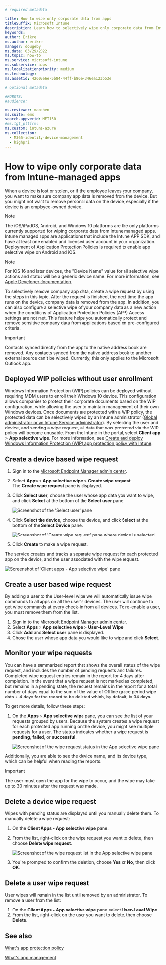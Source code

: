 ```yaml
---
# required metadata

title: How to wipe only corporate data from apps
titleSuffix: Microsoft Intune
description: Learn how to selectively wipe only corporate data from Intune-managed apps with Microsoft Intune.
keywords:
author: Erikre
ms.author: erikre
manager: dougeby
ms.date: 03/29/2022
ms.topic: how-to
ms.service: microsoft-intune
ms.subservice: apps
ms.localizationpriority: medium
ms.technology:
ms.assetid: 42605e6e-5b84-44ff-b86e-346ea123b53e

# optional metadata

#ROBOTS:
#audience:

ms.reviewer: manchen
ms.suite: ems
search.appverid: MET150
#ms.tgt_pltfrm:
ms.custom: intune-azure
ms.collection:
  - M365-identity-device-management
  - highpri
---
```


# How to wipe only corporate data from Intune-managed apps

When a device is lost or stolen, or if the employee leaves your company, you want to make sure company app data is removed from the device. But you might not want to remove personal data on the device, especially if the device is an employee-owned device.

>[!NOTE]
> The iOS/iPadOS, Android, and Windows 10 platforms are the only platforms currently supported for wiping corporate data from Intune managed apps. Intune managed apps are applications that include the Intune APP SDK, and have at least one enabled and licensed user account in your organization. Deployment of Application Protection Policies is required to enable app selective wipe on Android and iOS.

> [!NOTE]
> For iOS 16 and later devices, the "Device Name" value for all selective wipe actions and status will be a generic device name.  For more information, see [Apple Developer documentation](https://developer.apple.com/documentation/uikit/uidevice/1620015-name).

To selectively remove company app data, create a wipe request by using the steps in this topic. After the request is finished, the next time the app runs on the device, company data is removed from the app. In addition, you can also configure a selective wipe of your company data as a new action when the conditions of Application Protection Policies (APP) Access settings are not met. This feature helps you automatically protect and remove sensitive company data from applications based on pre-configured criteria.

>[!IMPORTANT]
> Contacts synced directly from the app to the native address book are removed. Any contacts synced from the native address book to another external source can't be wiped. Currently, this only applies to the Microsoft Outlook app.

## Deployed WIP policies without user enrollment

Windows Information Protection (WIP) policies can be deployed without requiring MDM users to enroll their Windows 10 device. This configuration allows companies to protect their corporate documents based on the WIP configuration, while allowing the user to maintain management of their own Windows devices. Once documents are protected with a WIP policy, the protected data can be selectively wiped by an Intune administrator ([Global administrator or an Intune Service administrator](../fundamentals/users-add.md#types-of-administrators)). By selecting the user and device, and sending a wipe request, all data that was protected via the WIP policy will become unusable. From the Intune in the portal, select **Client app** > **App selective wipe**. For more information, see [Create and deploy Windows Information Protection (WIP) app protection policy with Intune](windows-information-protection-policy-create.md).

## Create a device based wipe request

1. Sign in to the [Microsoft Endpoint Manager admin center](https://go.microsoft.com/fwlink/?linkid=2109431).
2. Select **Apps** > **App selective wipe** > **Create wipe request**.<br>
   The **Create wipe request** pane is displayed.
3. Click **Select user**, choose the user whose app data you want to wipe, and click **Select** at the bottom of the **Select user** pane.

    ![Screenshot of the 'Select user' pane](./media/apps-selective-wipe/apps-selective-wipe-01.png)

4. Click **Select the device**, choose the device, and click **Select** at the bottom of the **Select Device** pane.

    ![Screenshot of 'Create wipe request' pane where device is selected](./media/apps-selective-wipe/apps-selective-wipe-02.png)

5. Click **Create** to make a wipe request.

The service creates and tracks a separate wipe request for each protected app on the device, and the user associated with the wipe request.

   ![Screenshot of 'Client apps - App selective wipe' pane](./media/apps-selective-wipe/apps-selective-wipe-03.png)

## Create a user based wipe request

By adding a user to the User-level wipe we will automatically issue wipe commands to all apps on all the user's devices.  The user will continue to get wipe commands at every check-in from all devices.  To re-enable a user, you must remove them from the list.  

1. Sign in to the [Microsoft Endpoint Manager admin center](https://go.microsoft.com/fwlink/?linkid=2109431).
2. Select **Apps** > **App selective wipe** > **User-Level Wipe**
3. Click **Add** and **Select user** pane is displayed.
4. Chose the user whose app data you would like to wipe and click **Select**.

## Monitor your wipe requests

You can have a summarized report that shows the overall status of the wipe request, and includes the number of pending requests and failures. Completed wipe request entries remain in the report for 4 days after completion. In the event that a wipe request is not marked as completed, but remains in a pending state, the request remains in the report for a total number of days equal to the sum of the value of Offline grace period wipe data + 4 days for the record to be deleted which, by default, is 94 days.

To get more details, follow these steps:

1. On the **Apps** > **App selective wipe** pane, you can see the list of your requests grouped by users. Because the system creates a wipe request for each protected app running on the device, you might see multiple requests for a user. The status indicates whether a wipe request is **pending**, **failed**, or **successful**.

    ![Screenshot of the wipe request status in the App selective wipe pane](./media/apps-selective-wipe/wipe-request-status-1.png)

Additionally, you are able to see the device name, and its device type, which can be helpful when reading the reports.

>[!IMPORTANT]
> The user must open the app for the wipe to occur, and the wipe may take up to 30 minutes after the request was made.

## Delete a device wipe request

Wipes with pending status are displayed until you manually delete them. To manually delete a wipe request:

1. On the **Client Apps - App selective wipe** pane.

2. From the list, right-click on the wipe request you want to delete, then choose **Delete wipe request**.

    ![Screenshot of the wipe request list in the App selective wipe pane](./media/apps-selective-wipe/delete-wipe-request.png)

3. You're prompted to confirm the deletion, choose **Yes** or **No**, then click **OK**.

## Delete a user wipe request

User wipes will remain in the list until removed by an administrator. To remove a user from the list:

1. On the **Client Apps - App selective wipe** pane select **User-Level Wipe**
2. From the list, right-click on the user you want to delete, then choose **Delete**.

## See also

[What's app protection policy](app-protection-policy.md)

[What's app management](app-management.md)
